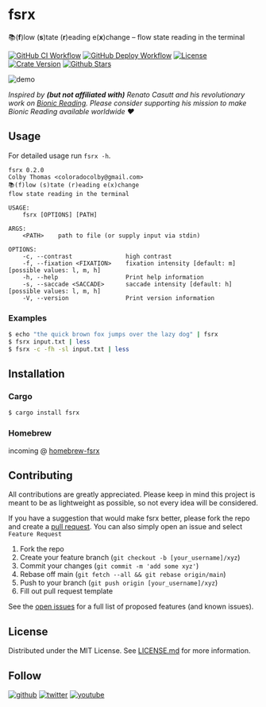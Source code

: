 # fsrx

📚(**f**)low (**s**)tate (**r**)eading e(**x**)change – flow state
reading in the terminal


[![GitHub CI
Workflow](https://github.com/coloradocolby/fsrx/actions/workflows/ci.yml/badge.svg)](https://github.com/coloradocolby/fsrx/actions/workflows/ci.yml)
[![GitHub Deploy
Workflow](https://github.com/coloradocolby/fsrx/actions/workflows/deploy.yml/badge.svg)](https://github.com/coloradocolby/fsrx/actions/workflows/deploy.yml)
[![License](https://img.shields.io/badge/License-MIT-default.svg)](./LICENSE.md)
[![Crate
Version](https://img.shields.io/crates/v/fsrx)](https://crates.io/crates/fsrx)
[![Github
Stars](https://img.shields.io/github/stars/coloradocolby/fsrx)](https://github.com/coloradocolby/fsrx/stargazers)

![demo](https://github.com/coloradocolby/assets/raw/main/fsrx/demo.gif)

*Inspired by **(but not affiliated with)** Renato Casutt and his
revolutionary work on [Bionic Reading](https://bionic-reading.com).
Please consider supporting his mission to make Bionic Reading available
worldwide ❤️*
## Usage

For detailed usage run `fsrx -h`.

```
fsrx 0.2.0
Colby Thomas <coloradocolby@gmail.com>
📚(f)low (s)tate (r)eading e(x)change
flow state reading in the terminal

USAGE:
    fsrx [OPTIONS] [PATH]

ARGS:
    <PATH>    path to file (or supply input via stdin)

OPTIONS:
    -c, --contrast               high contrast
    -f, --fixation <FIXATION>    fixation intensity [default: m] [possible values: l, m, h]
    -h, --help                   Print help information
    -s, --saccade <SACCADE>      saccade intensity [default: h] [possible values: l, m, h]
    -V, --version                Print version information
```

### Examples

```sh
$ echo "the quick brown fox jumps over the lazy dog" | fsrx
$ fsrx input.txt | less
$ fsrx -c -fh -sl input.txt | less
```

## Installation

### Cargo

```sh
$ cargo install fsrx
```

### Homebrew

incoming @
[homebrew-fsrx](https://github.com/coloradocolby/homebrew-fsrx)

## Contributing

All contributions are greatly appreciated. Please keep in mind this
project is meant to be as lightweight as possible, so not every idea
will be considered.

If you have a suggestion that would make fsrx better, please fork the
repo and create a [pull
request](https://github.com/coloradocolby/fsrx/pulls). You can also
simply open an issue and select `Feature Request`

1. Fork the repo
2. Create your feature branch (`git checkout -b [your_username]/xyz`)
3. Commit your changes (`git commit -m 'add some xyz'`)
4. Rebase off main (`git fetch --all && git rebase origin/main`)
5. Push to your branch (`git push origin [your_username]/xyz`)
6. Fill out pull request template

See the [open issues](https://github.com/coloradocolby/fsrx/issues) for
a full list of proposed features (and known issues).

## License

Distributed under the MIT License. See [LICENSE.md](./LICENSE.md) for
more information.

## Follow

[![github](https://img.shields.io/github/followers/coloradocolby?style=social)](https://github.com/coloradocolby)
[![twitter](https://img.shields.io/twitter/follow/coloradocolby?color=white&style=social)](https://twitter.com/coloradocolby)
[![youtube](https://img.shields.io/youtube/channel/subscribers/UCEDfokz6igeN4bX7Whq49-g?style=social)](https://youtube.com/user/coloradocolby)
